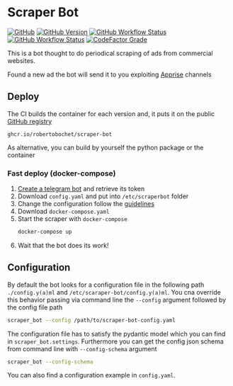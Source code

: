 # Scraper Bot

[![GitHub](https://img.shields.io/github/license/RobertoBochet/scraper-bot?style=flat-square)](https://github.com/RobertoBochet/scraper-bot)
[![GitHub Version](https://img.shields.io/github/v/tag/RobertoBochet/scraper-bot?label=version&style=flat-square)](https://github.com/RobertoBochet/scraper-bot)
[![GitHub Workflow Status](https://img.shields.io/github/actions/workflow/status/RobertoBochet/scraper-bot/test-code.yml?label=test%20code&style=flat-square)](https://github.com/RobertoBochet/scraper-bot)
[![GitHub Workflow Status](https://img.shields.io/github/actions/workflow/status/RobertoBochet/scraper-bot/build-container.yml?label=build%20container&style=flat-square)](https://github.com/RobertoBochet/scraper-bot/pkgs/container/scraper-bot)
[![CodeFactor Grade](https://img.shields.io/codefactor/grade/github/RobertoBochet/scraper-bot?style=flat-square)](https://www.codefactor.io/repository/github/robertobochet/scraper-bot)

This is a bot thought to do periodical scraping of ads from commercial websites.

Found a new ad the bot will send it to you exploiting [Apprise](https://github.com/caronc/apprise) channels

## Deploy

The CI builds the container for each version and, it puts it on the public [GitHub registry](https://ghcr.io/robertobochet/scraper-bot)
```
ghcr.io/robertobochet/scraper-bot
```

As alternative, you can build by yourself the python package or the container

### Fast deploy (docker-compose)

1. [Create a telegram bot](https://core.telegram.org/bots#3-how-do-i-create-a-bot) and retrieve its token
2. Download `config.yaml` and put into `/etc/scraperbot` folder
3. Change the configuration follow the [guidelines](#configuration)
4. Download `docker-compose.yaml`
5. Start the scraper with `docker-compose`
    ```bash
    docker-compose up
    ```
6. Wait that the bot does its work!

## Configuration

By default the bot looks for a configuration file in the following path `./config.y(a)ml` and `/etc/scaraper-bot/config.y(a)ml`. You cna override this behavior passing via command line the `--config` argument followed by the config file path
```bash
scraper_bot --config /path/to/scraper-bot-config.yaml
```

The configuration file has to satisfy the pydantic model which you can find in `scraper_bot.settings`.
Furthermore you can get the config json schema from command line with `--config-schema` argument
```bash
scraper_bot --config-schema
```

You can also find a configuration example in `config.yaml`.
